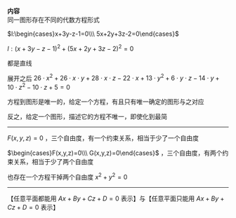 **内容**  
同一图形存在不同的代数方程形式  
  
$l:\begin{cases}x+3y-z-1=0\\\ 5x+2y+3z-2=0\end{cases}$  
  
$l:(x+3y-z-1)^2+(5x+2y+3z-2)^2=0$  
  
都是直线  
  
展开之后 $26\cdot x^2 + 26\cdot x\cdot y + 28\cdot x\cdot z - 22\cdot x + 13\cdot y^2 + 6\cdot y\cdot z - 14\cdot y + 10\cdot z^2 - 10\cdot z + 5=0$  
  
方程到图形是唯一的，给定一个方程，有且只有唯一确定的图形与之对应  
  
反之，给定一个图形，描述它的方程不唯一，即使化到最简  
  
---  
  
$F(x,y,z)=0$ ，三个自由度，有一个约束关系，相当于少了一个自由度  
  
$\begin{cases}F(x,y,z)=0\\\ G(x,y,z)=0\end{cases}$ ，三个自由度，有两个约束关系，相当于少了两个自由度  
  
也存在一个方程干掉两个自由度 $x^2+y^2=0$  
  
---  
  
【任意平面都能用 $Ax+By+Cz+D=0$ 表示】与【任意平面只能用 $Ax+By+Cz+D=0$ 表示】  
